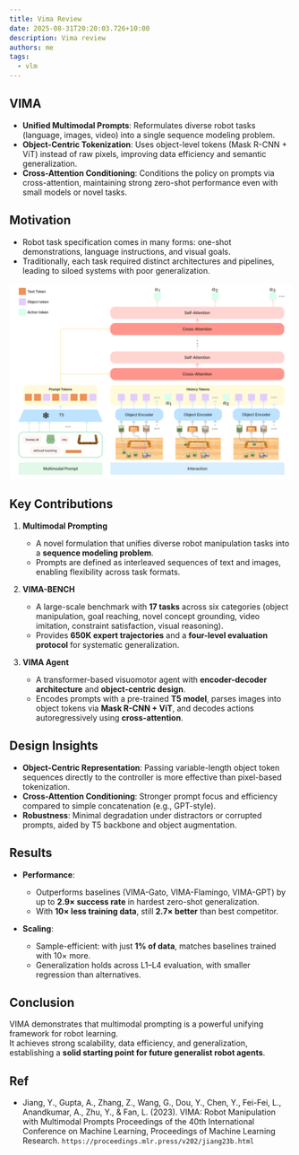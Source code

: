 ```yaml
---
title: Vima Review
date: 2025-08-31T20:20:03.726+10:00
description: Vima review
authors: me
tags:
  - vlm
---
```


## VIMA

- **Unified Multimodal Prompts**: Reformulates diverse robot tasks (language, images, video) into a single sequence modeling problem.  
- **Object-Centric Tokenization**: Uses object-level tokens (Mask R-CNN + ViT) instead of raw pixels, improving data efficiency and semantic generalization.  
- **Cross-Attention Conditioning**: Conditions the policy on prompts via cross-attention, maintaining strong zero-shot performance even with small models or novel tasks.  

## Motivation

- Robot task specification comes in many forms: one-shot demonstrations, language instructions, and visual goals.  
- Traditionally, each task required distinct architectures and pipelines, leading to siloed systems with poor generalization.

![VIMA Architecture](./vima-architecture.png)

## Key Contributions

1. **Multimodal Prompting**  
   - A novel formulation that unifies diverse robot manipulation tasks into a **sequence modeling problem**.  
   - Prompts are defined as interleaved sequences of text and images, enabling flexibility across task formats.  

2. **VIMA-BENCH**  
   - A large-scale benchmark with **17 tasks** across six categories (object manipulation, goal reaching, novel concept grounding, video imitation, constraint satisfaction, visual reasoning).  
   - Provides **650K expert trajectories** and a **four-level evaluation protocol** for systematic generalization.  

3. **VIMA Agent**  
   - A transformer-based visuomotor agent with **encoder-decoder architecture** and **object-centric design**.  
   - Encodes prompts with a pre-trained **T5 model**, parses images into object tokens via **Mask R-CNN + ViT**, and decodes actions autoregressively using **cross-attention**.  

## Design Insights

- **Object-Centric Representation**: Passing variable-length object token sequences directly to the controller is more effective than pixel-based tokenization.  
- **Cross-Attention Conditioning**: Stronger prompt focus and efficiency compared to simple concatenation (e.g., GPT-style).  
- **Robustness**: Minimal degradation under distractors or corrupted prompts, aided by T5 backbone and object augmentation.  

## Results

- **Performance**:  
  - Outperforms baselines (VIMA-Gato, VIMA-Flamingo, VIMA-GPT) by up to **2.9× success rate** in hardest zero-shot generalization.  
  - With **10× less training data**, still **2.7× better** than best competitor.  

- **Scaling**:  
  - Sample-efficient: with just **1% of data**, matches baselines trained with 10× more.  
  - Generalization holds across L1–L4 evaluation, with smaller regression than alternatives.  

## Conclusion

VIMA demonstrates that multimodal prompting is a powerful unifying framework for robot learning.  
It achieves strong scalability, data efficiency, and generalization, establishing a **solid starting point for future generalist robot agents**.

## Ref

- Jiang, Y., Gupta, A., Zhang, Z., Wang, G., Dou, Y., Chen, Y., Fei-Fei, L., Anandkumar, A., Zhu, Y., & Fan, L. (2023). VIMA: Robot Manipulation with Multimodal Prompts Proceedings of the 40th International Conference on Machine Learning, Proceedings of Machine Learning Research. `https://proceedings.mlr.press/v202/jiang23b.html`
